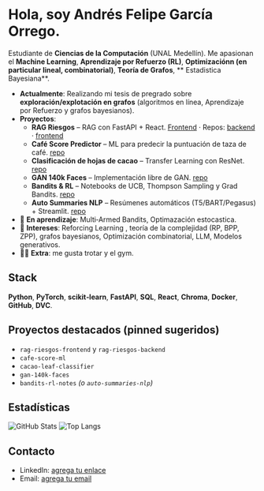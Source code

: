 
# Hola, soy Andrés Felipe García Orrego.

Estudiante de **Ciencias de la Computación** (UNAL Medellín). Me apasionan el **Machine Learning**, **Aprendizaje por Refuerzo (RL)**, **Optimizaciónn (en particular lineal, combinatorial)**, **Teoría de Grafos**, ** Estadistica Bayesiana**.


-  **Actualmente**: Realizando mi tesis de pregrado sobre **exploración/explotación en grafos** (algoritmos en línea, Aprendizaje por Refuerzo y grafos bayesianos).  
- **Proyectos**: 
  - **RAG Riesgos** – RAG con FastAPI + React. [Frontend](https://rag-riesgos-frontend.vercel.app) · Repos: [backend](#) · [frontend](#)
  - **Café Score Predictor** – ML para predecir la puntuación de taza de café. [repo](#)
  - **Clasificación de hojas de cacao** – Transfer Learning con ResNet. [repo](#)
  - **GAN 140k Faces** – Implementación libre de GAN. [repo](#)
  - **Bandits & RL** – Notebooks de UCB, Thompson Sampling y Grad Bandits. [repo](#)
  - **Auto Summaries NLP** – Resúmenes automáticos (T5/BART/Pegasus) + Streamlit. [repo](#)
- 🧠 **En aprendizaje**: Multi‑Armed Bandits, Optimazación estocastica.
- 🧩 **Intereses**: Reforcing Learning , teoría de la complejidad (RP, BPP, ZPP), grafos bayesianos, Optimización combinatorial, LLM, Modelos generativos.
- 🏃‍♂️ **Extra**: me gusta trotar y el gym.


##  Stack
**Python**, **PyTorch**, **scikit‑learn**, **FastAPI**, **SQL**, **React**, **Chroma**, **Docker**, **GitHub**, **DVC**.


##  Proyectos destacados (pinned sugeridos)
- `rag-riesgos-frontend` y `rag-riesgos-backend`
- `cafe-score-ml`
- `cacao-leaf-classifier`
- `gan-140k-faces`
- `bandits-rl-notes` *(o `auto-summaries-nlp`)*


##  Estadísticas
![GitHub Stats](https://github-readme-stats.vercel.app/api?username=agarcia1607&show_icons=true)
![Top Langs](https://github-readme-stats.vercel.app/api/top-langs/?username=agarcia1607&layout=compact)


##  Contacto
- LinkedIn: [agrega tu enlace](#)
- Email: [agrega tu email](#)


